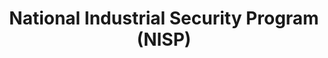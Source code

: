 ---
title: National Industrial Security Program (NISP)
year:
description: NISP was established by E.O. 12829 to ensure that the cleared US defense industry safeguards the classified information in their possession. Information and FAQs about NISP can be found here.
external_url: www.dcsa.mil/mc/isd/nisp/
content_tags:
type: link
filters: cybersecurity na-branded-offering na-audience
---